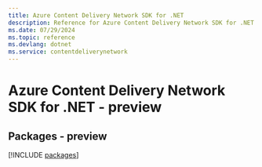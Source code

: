 ```yaml
---
title: Azure Content Delivery Network SDK for .NET
description: Reference for Azure Content Delivery Network SDK for .NET
ms.date: 07/29/2024
ms.topic: reference
ms.devlang: dotnet
ms.service: contentdeliverynetwork
---
```

# Azure Content Delivery Network SDK for .NET - preview
## Packages - preview
[!INCLUDE [packages](content-delivery-network-index.md)]